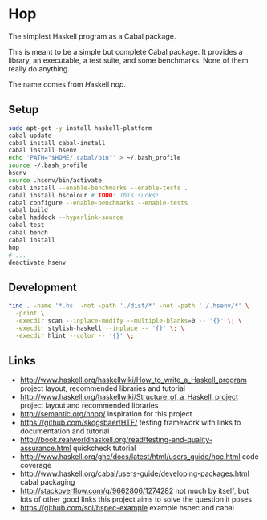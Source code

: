 # Hop

The simplest Haskell program as a Cabal package.

This is meant to be a simple but complete Cabal package. It provides a library,
an executable, a test suite, and some benchmarks. None of them really do
anything.

The name comes from *H*askell n*op*.

## Setup

``` sh
sudo apt-get -y install haskell-platform
cabal update
cabal install cabal-install
cabal install hsenv
echo 'PATH="$HOME/.cabal/bin"' > ~/.bash_profile
source ~/.bash_profile
hsenv
source .hsenv/bin/activate
cabal install --enable-benchmarks --enable-tests .
cabal install hscolour # TODO: This sucks!
cabal configure --enable-benchmarks --enable-tests
cabal build
cabal haddock --hyperlink-source
cabal test
cabal bench
cabal install
hop
# ...
deactivate_hsenv

```

## Development

``` sh
find . -name '*.hs' -not -path './dist/*' -not -path './.hsenv/*' \
  -print \
  -execdir scan --inplace-modify --multiple-blanks=0 -- '{}' \; \
  -execdir stylish-haskell --inplace -- '{}' \; \
  -execdir hlint --color -- '{}' \;
```

## Links

- <http://www.haskell.org/haskellwiki/How_to_write_a_Haskell_program>
  project layout, recommended libraries and tutorial
- <http://www.haskell.org/haskellwiki/Structure_of_a_Haskell_project>
  project layout and recommended libraries
- <http://semantic.org/hnop/>
  inspiration for this project
- <https://github.com/skogsbaer/HTF/>
  testing framework with links to documentation and tutorial
- <http://book.realworldhaskell.org/read/testing-and-quality-assurance.html>
  quickcheck tutorial
- <http://www.haskell.org/ghc/docs/latest/html/users_guide/hpc.html>
  code coverage
- <http://www.haskell.org/cabal/users-guide/developing-packages.html>
  cabal packaging
- <http://stackoverflow.com/q/9662806/1274282>
  not much by itself, but lots of other good links
  this project aims to solve the question it poses
- <https://github.com/sol/hspec-example>
  example hspec and cabal

